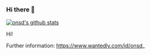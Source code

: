 ### Hi there 👋

<!-- I'm a student at National Institute of Technology, Toyota Collage. -->

[![onsd's github stats](https://github-readme-stats.vercel.app/api?username=onsd&show_icons=true)](https://github.com/anuraghazra/github-readme-stats)

Hi!

Further information: https://www.wantedly.com/id/onsd_
<!--
**onsd/onsd** is a ✨ _special_ ✨ repository because its `README.md` (this file) appears on your GitHub profile.

Here are some ideas to get you started:

- 🔭 I’m currently working on ...
- 🌱 I’m currently learning ...
- 👯 I’m looking to collaborate on ...
- 🤔 I’m looking for help with ...
- 💬 Ask me about ...
- 📫 How to reach me: ...
- 😄 Pronouns: ...
- ⚡ Fun fact: ...
-->
